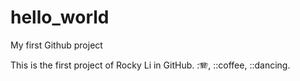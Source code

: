 # hello_world
My first Github project

This is the first project of Rocky Li in GitHub.
:🪗, ::coffee, ::dancing.
